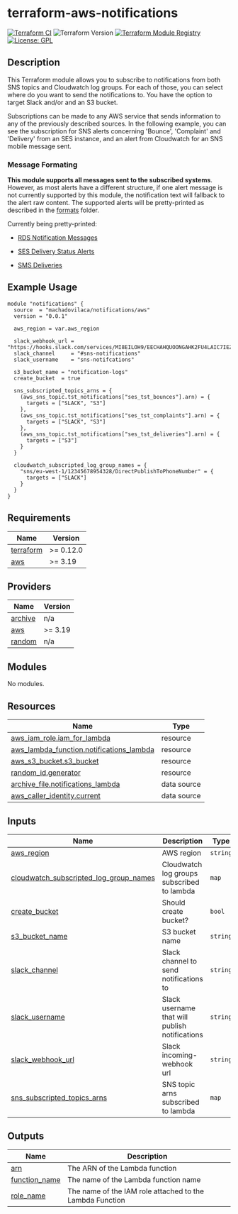# terraform-aws-notifications

[![Terraform CI](https://github.com/mvg-org/terraform-aws-notifications/actions/workflows/workflow.yaml/badge.svg)](https://github.com/mvg-org/terraform-aws-notifications/actions/workflows/workflow.yaml)
![Terraform Version](https://img.shields.io/badge/Terraform-0.12+-green.svg)
[![Terraform Module Registry](https://img.shields.io/badge/Terraform%20Module%20Registry-latest-blue.svg)](https://registry.terraform.io/modules/machadovilaca/notifications/aws/latest)
[![License: GPL](https://img.shields.io/badge/License-GPL-green.svg)](https://opensource.org/licenses/GPL-3.0)

## Description

This Terraform module allows you to subscribe to notifications from both SNS
topics and Cloudwatch log groups. For each of those, you can select where do you
want to send the notifications to. You have the option to target Slack and/or
and an S3 bucket.

Subscriptions can be made to any AWS service that sends information to any of the
previously described sources. In the following example, you can see the
subscription for SNS alerts concerning 'Bounce', 'Complaint' and 'Delivery' from
an SES instance, and an alert from Cloudwatch for an SNS mobile message sent.

### Message Formating

**This module supports all messages sent to the subscribed systems**. However,
as most alerts have a different structure, if one alert message is not currently supported by this module, the notification text will fallback to the alert raw
content. The supported alerts will be pretty-printed as described in the
[formats](files/notifications/formats) folder.

Currently being pretty-printed:

- [RDS Notification Messages](files/notifications/formats/rds.py)

- [SES Delivery Status Alerts](files/notifications/formats/ses.py)

- [SMS Deliveries](files/notifications/formats/sms.py)

## Example Usage

```
module "notifications" {
  source  = "machadovilaca/notifications/aws"
  version = "0.0.1"

  aws_region = var.aws_region

  slack_webhook_url = "https://hooks.slack.com/services/MI8EILOH9/EECHAHQUOONGAHK2FU4LAIC7IEZ6EIBA8"
  slack_channel     = "#sns-notifications"
  slack_username    = "sns-notifcations"

  s3_bucket_name = "notification-logs"
  create_bucket  = true

  sns_subscripted_topics_arns = {
    (aws_sns_topic.tst_notifications["ses_tst_bounces"].arn) = {
      targets = ["SLACK", "S3"]
    },
    (aws_sns_topic.tst_notifications["ses_tst_complaints"].arn) = {
      targets = ["SLACK", "S3"]
    },
    (aws_sns_topic.tst_notifications["ses_tst_deliveries"].arn) = {
      targets = ["S3"]
    }
  }

  cloudwatch_subscripted_log_group_names = {
    "sns/eu-west-1/12345678954328/DirectPublishToPhoneNumber" = {
      targets = ["SLACK"]
    }
  }
}
```
## Requirements

| Name | Version |
|------|---------|
| <a name="requirement_terraform"></a> [terraform](#requirement\_terraform) | >= 0.12.0 |
| <a name="requirement_aws"></a> [aws](#requirement\_aws) | >= 3.19 |

## Providers

| Name | Version |
|------|---------|
| <a name="provider_archive"></a> [archive](#provider\_archive) | n/a |
| <a name="provider_aws"></a> [aws](#provider\_aws) | >= 3.19 |
| <a name="provider_random"></a> [random](#provider\_random) | n/a |

## Modules

No modules.

## Resources

| Name | Type |
|------|------|
| [aws_iam_role.iam_for_lambda](https://registry.terraform.io/providers/hashicorp/aws/latest/docs/resources/iam_role) | resource |
| [aws_lambda_function.notifications_lambda](https://registry.terraform.io/providers/hashicorp/aws/latest/docs/resources/lambda_function) | resource |
| [aws_s3_bucket.s3_bucket](https://registry.terraform.io/providers/hashicorp/aws/latest/docs/resources/s3_bucket) | resource |
| [random_id.generator](https://registry.terraform.io/providers/hashicorp/random/latest/docs/resources/id) | resource |
| [archive_file.notifications_lambda](https://registry.terraform.io/providers/hashicorp/archive/latest/docs/data-sources/file) | data source |
| [aws_caller_identity.current](https://registry.terraform.io/providers/hashicorp/aws/latest/docs/data-sources/caller_identity) | data source |

## Inputs

| Name | Description | Type | Default | Required |
|------|-------------|------|---------|:--------:|
| <a name="input_aws_region"></a> [aws\_region](#input\_aws\_region) | AWS region | `string` | n/a | yes |
| <a name="input_cloudwatch_subscripted_log_group_names"></a> [cloudwatch\_subscripted\_log\_group\_names](#input\_cloudwatch\_subscripted\_log\_group\_names) | Cloudwatch log groups subscribed to lambda | `map` | `{}` | no |
| <a name="input_create_bucket"></a> [create\_bucket](#input\_create\_bucket) | Should create bucket? | `bool` | `true` | no |
| <a name="input_s3_bucket_name"></a> [s3\_bucket\_name](#input\_s3\_bucket\_name) | S3 bucket name | `string` | n/a | yes |
| <a name="input_slack_channel"></a> [slack\_channel](#input\_slack\_channel) | Slack channel to send notifications to | `string` | n/a | yes |
| <a name="input_slack_username"></a> [slack\_username](#input\_slack\_username) | Slack username that will publish notifications | `string` | n/a | yes |
| <a name="input_slack_webhook_url"></a> [slack\_webhook\_url](#input\_slack\_webhook\_url) | Slack incoming-webhook url | `string` | n/a | yes |
| <a name="input_sns_subscripted_topics_arns"></a> [sns\_subscripted\_topics\_arns](#input\_sns\_subscripted\_topics\_arns) | SNS topic arns subscribed to lambda | `map` | `{}` | no |

## Outputs

| Name | Description |
|------|-------------|
| <a name="output_arn"></a> [arn](#output\_arn) | The ARN of the Lambda function |
| <a name="output_function_name"></a> [function\_name](#output\_function\_name) | The name of the Lambda function name |
| <a name="output_role_name"></a> [role\_name](#output\_role\_name) | The name of the IAM role attached to the Lambda Function |
